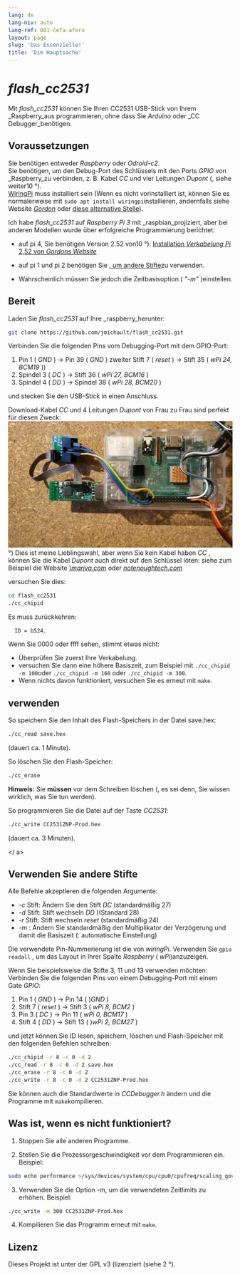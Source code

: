 ```yaml
---
lang: de
lang-niv: auto
lang-ref: 001-ĉefa-afero
layout: page
slug: 'Das Essenzielle!'
title: 'Die Hauptsache'
---
```


# _flash\_cc2531_
Mit _flash\_cc2531_ können Sie Ihren CC2531 USB-Stick von Ihrem _Raspberry_aus programmieren, ohne dass Sie _Arduino_ oder _CC Debugger_benötigen.

## Voraussetzungen
Sie benötigen entweder _Raspberry_ oder _Odroid-c2_.  
Sie benötigen, um den Debug-Port des Schlüssels mit den Ports _GPIO_ von _Raspberry_zu verbinden, z. B. Kabel _CC_ und vier Leitungen _Dupont_ (, siehe weiter10 °).   
[WiringPi](http://wiringpi.com/) muss installiert sein (Wenn es nicht vorinstalliert ist, können Sie es normalerweise mit `sudo apt install wiringpi`installieren, andernfalls siehe Website [ _Gordon_](http://wiringpi.com/) oder [diese alternative Stelle](https://github.com/WiringPi/WiringPi)).  

Ich habe _flash\_cc2531_ auf _Raspberry Pi 3_ mit _raspbian_projiziert, aber bei anderen Modellen wurde über erfolgreiche Programmierung berichtet:
* auf pi 4, Sie benötigen Version 2.52 von10 °):  [Installation _Verkabelung Pi_ 2,52 von _Gordons Website_](http://wiringpi.com/wiringpi-updated-to-2-52-for-the-raspberry-pi-4b/)  
* auf pi 1 und pi 2 benötigen Sie [, um andere Stifte](#uzi_aliajn_pinglojn)zu verwenden.  

* Wahrscheinlich müssen Sie jedoch die Zeitbasisoption ( _"-m"_ )einstellen.



## Bereit

Laden Sie _flash\_cc2531_ auf Ihre _raspberry_herunter:
```bash
git clone https://github.com/jmichault/flash_cc2531.git
```
Verbinden Sie die folgenden Pins vom Debugging-Port mit dem GPIO-Port:
1. Pin 1 ( _GND_ ) -> Pin 39 ( _GND_ )
zweiter Stift 7 ( _reset_ ) -> Stift 35 ( _wPi 24, BCM19_ ))
3. Spindel 3 ( _DC_ ) -> Stift 36 ( _wPi 27, BCM16_ )
4. Spindel 4 ( _DD_ ) -> Spindel 38 ( _wPi 28, BCM20_ )

und stecken Sie den USB-Stick in einen Anschluss.

Download-Kabel _CC_ und 4 Leitungen _Dupont_ von Frau zu Frau sind perfekt für diesen Zweck:
![Foto des Schlüssels und der _Himbeere_](https://github.com/jmichault/files/raw/master/Raspberry-CC2531.jpg)°)
Dies ist meine Lieblingswahl, aber wenn Sie kein Kabel haben _CC_ , können Sie die Kabel _Dupont_ auch direkt auf den Schlüssel löten: siehe zum Beispiel die Website [ )_mariva.com_](https://lemariva.com/blog/2019/08/zigbee-flashing-cc2531-using-raspberry-pi-without-cc-debugger) oder [ _notenoughtech.com_](https://notenoughtech.com/home-automation/flashing-cc2531-without-cc-debugger/)


versuchen Sie dies:
```bash
cd flash_cc2531
./cc_chipid
```
Es muss zurückkehren:
```
  ID = b524.
```
Wenn Sie 0000 oder ffff sehen, stimmt etwas nicht:
* Überprüfen Sie zuerst Ihre Verkabelung.
* versuchen Sie dann eine höhere Basiszeit, zum Beispiel mit `./cc_chipid -m 100`oder `./cc_chipid -m 160` oder `./cc_chipid -m 300`.
* Wenn nichts davon funktioniert, versuchen Sie es erneut mit `make`.


## verwenden
So speichern Sie den Inhalt des Flash-Speichers in der Datei save.hex:
```bash
./cc_read save.hex
```
(dauert ca. 1 Minute).

So löschen Sie den Flash-Speicher:
```bash
./cc_erase
```
**Hinweis:** Sie **müssen** vor dem Schreiben löschen (, es sei denn, Sie wissen wirklich, was Sie tun werden).

So programmieren Sie die Datei auf der Taste _CC2531_:
```bash
./cc_write CC2531ZNP-Prod.hex
```
(dauert ca. 3 Minuten).

<a id ="Verwenden Sie_aliajn_Stifte"></ a>
## Verwenden Sie andere Stifte
Alle Befehle akzeptieren die folgenden Argumente:
* _-c_ Stift: Ändern Sie den Stift _DC_ (standardmäßig 27)
* _-d_ Stift: Stift wechseln _DD_ )(Standard 28)
* _-r_ Stift: Stift wechseln _reset_ (standardmäßig 24)
* _-m_ : Ändern Sie standardmäßig den Multiplikator der Verzögerung und damit die Basiszeit (: automatische Einstellung)

Die verwendete Pin-Nummerierung ist die von _wiringPi_. Verwenden Sie `gpio readall` , um das Layout in Ihrer Spalte _Raspberry_ ( _wPi_)anzuzeigen.

Wenn Sie beispielsweise die Stifte 3, 11 und 13 verwenden möchten:  
Verbinden Sie die folgenden Pins von einem Debugging-Port mit einem Gate _GPIO_:
1. Pin 1 ( _GND_ ) -> Pin 14 ( )_GND_ )
2. Stift 7 ( _reset_ ) -> Stift 3 ( _wPi 8, BCM2_ )
3. Pin 3 ( _DC_ ) -> Pin 11 ( _wPi 0, BCM17_ )
4. Stift 4 ( _DD_ ) -> Stift 13 ( )_wPi 2, BCM27_ )

und jetzt können Sie ID lesen, speichern, löschen und Flash-Speicher mit den folgenden Befehlen schreiben:
```bash
./cc_chipid -r 8 -c 0 -d 2
./cc_read -r 8 -c 0 -d 2 save.hex
./cc_erase -r 8 -c 0 -d 2
./cc_write -r 8 -c 0 -d 2 CC2531ZNP-Prod.hex
```

Sie können auch die Standardwerte in _CCDebugger.h_ ändern und die Programme mit `make`kompilieren.

## Was ist, wenn es nicht funktioniert?

1. Stoppen Sie alle anderen Programme.

2. Stellen Sie die Prozessorgeschwindigkeit vor dem Programmieren ein. Beispiel:  

```bash
sudo echo performance >/sys/devices/system/cpu/cpu0/cpufreq/scaling_governor
```
3. Verwenden Sie die Option -m, um die verwendeten Zeitlimits zu erhöhen. Beispiel:  

```bash
./cc_write -m 300 CC2531ZNP-Prod.hex
```
4. Kompilieren Sie das Programm erneut mit `make`.



## Lizenz

Dieses Projekt ist unter der GPL v3 (lizenziert (siehe 2 °).
